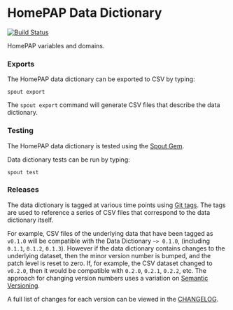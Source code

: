 HomePAP Data Dictionary
=======================

[![Build Status](https://travis-ci.org/sleepepi/homepap-data-dictionary.svg)](https://travis-ci.org/sleepepi/homepap-data-dictionary)

HomePAP variables and domains.

### Exports

The HomePAP data dictionary can be exported to CSV by typing:

```
spout export
```

The `spout export` command will generate CSV files that describe the data
dictionary.


### Testing

The HomePAP data dictionary is tested using the
[Spout Gem](https://github.com/sleepepi/spout).

Data dictionary tests can be run by typing:

```
spout test
```


### Releases

The data dictionary is tagged at various time points using
[Git tags](http://git-scm.com/book/en/Git-Basics-Tagging). The tags are used to
reference a series of CSV files that correspond to the data dictionary itself.

For example, CSV files of the underlying data that have been tagged as `v0.1.0`
will be compatible with the Data Dictionary `~> 0.1.0`,
(including `0.1.1`, `0.1.2`, `0.1.3`). However if the data dictionary contains
changes to the underlying dataset, then the minor version number is bumped, and
the patch level is reset to zero. If, for example, the CSV dataset changed to
`v0.2.0`, then it would be compatible with `0.2.0`, `0.2.1`, `0.2.2`, etc. The
approach for changing version numbers uses a variation on
[Semantic Versioning](http://semver.org).

A full list of changes for each version can be viewed in the
[CHANGELOG](https://github.com/sleepepi/homepap-data-dictionary/blob/master/CHANGELOG.md).
